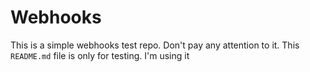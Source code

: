 # Webhooks

This is a simple webhooks test repo. Don't pay any attention to it.
This `README.md` file is only for testing. I'm using it
